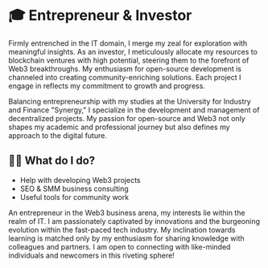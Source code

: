 # 🎓 Entrepreneur & Investor
Firmly entrenched in the IT domain, I merge my zeal for exploration with meaningful insights. As an investor, I meticulously allocate my resources to blockchain ventures with high potential, steering them to the forefront of Web3 breakthroughs. My enthusiasm for open-source development is channeled into creating community-enriching solutions. Each project I engage in reflects my commitment to growth and progress.

Balancing entrepreneurship with my studies at the University for Industry and Finance "Synergy," I specialize in the development and management of decentralized projects. My passion for open-source and Web3 not only shapes my academic and professional journey but also defines my approach to the digital future.

## 👨‍💻 What do I do?
- Help with developing Web3 projects
- SEO & SMM business consulting
- Useful tools for community work

An entrepreneur in the Web3 business arena, my interests lie within the realm of IT. I am passionately captivated by innovations and the burgeoning evolution within the fast-paced tech industry. My inclination towards learning is matched only by my enthusiasm for sharing knowledge with colleagues and partners. I am open to connecting with like-minded individuals and newcomers in this riveting sphere!
